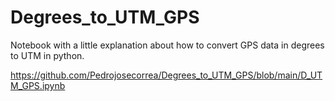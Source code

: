 # Degrees_to_UTM_GPS
Notebook with a little explanation about how to convert GPS data in degrees to UTM in python.  

https://github.com/Pedrojosecorrea/Degrees_to_UTM_GPS/blob/main/D_UTM_GPS.ipynb
